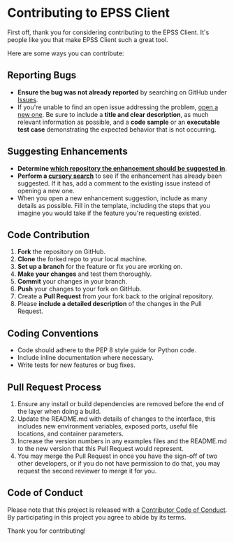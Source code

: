 # Contributing to EPSS Client

First off, thank you for considering contributing to the EPSS Client. It's people like you that make EPSS Client such a great tool. 

Here are some ways you can contribute:

## Reporting Bugs

- **Ensure the bug was not already reported** by searching on GitHub under [Issues](https://github.com/santosomar/epss-client/issues).
- If you're unable to find an open issue addressing the problem, [open a new one](https://github.com/santosomar/epss-client/issues/new). Be sure to include a **title and clear description**, as much relevant information as possible, and a **code sample** or an **executable test case** demonstrating the expected behavior that is not occurring.

## Suggesting Enhancements

- **Determine [which repository the enhancement should be suggested in](https://github.com/santosomar/epss-checker/issues)**.
- **Perform a [cursory search](https://github.com/santosomar/epss-checker/issues)** to see if the enhancement has already been suggested. If it has, add a comment to the existing issue instead of opening a new one.
- When you open a new enhancement suggestion, include as many details as possible. Fill in the template, including the steps that you imagine you would take if the feature you're requesting existed.

## Code Contribution

1. **Fork** the repository on GitHub.
2. **Clone** the forked repo to your local machine.
3. **Set up a branch** for the feature or fix you are working on.
4. **Make your changes** and test them thoroughly.
5. **Commit** your changes in your branch.
6. **Push** your changes to your fork on GitHub.
7. Create a **Pull Request** from your fork back to the original repository.
8. Please **include a detailed description** of the changes in the Pull Request.

## Coding Conventions

- Code should adhere to the PEP 8 style guide for Python code.
- Include inline documentation where necessary.
- Write tests for new features or bug fixes.

## Pull Request Process

1. Ensure any install or build dependencies are removed before the end of the layer when doing a build.
2. Update the README.md with details of changes to the interface, this includes new environment variables, exposed ports, useful file locations, and container parameters.
3. Increase the version numbers in any examples files and the README.md to the new version that this Pull Request would represent. 
4. You may merge the Pull Request in once you have the sign-off of two other developers, or if you do not have permission to do that, you may request the second reviewer to merge it for you.

## Code of Conduct

Please note that this project is released with a [Contributor Code of Conduct](https://www.contributor-covenant.org/version/2/0/code_of_conduct/). By participating in this project you agree to abide by its terms.

Thank you for contributing!
